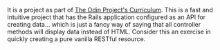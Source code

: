 It is a project as part of [The Odin Project's Curriculum](https://www.theodinproject.com/lessons/ruby-on-rails-kittens-api). 
This is a fast and intuitive project that has the Rails application configured as an API for creating data... which is just a fancy way of saying that all controller methods will display data instead of HTML. Consider this an exercise in quickly creating a pure vanilla RESTful resource.
